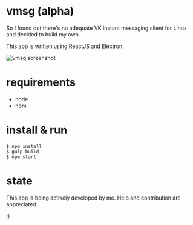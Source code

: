 # vmsg (alpha)

So I found out there's no adequate VK instant messaging client for Linux and decided to build my own.

This app is written using ReactJS and Electron.

![vmsg screenshot](https://habrastorage.org/files/5b3/4bc/337/5b34bc3377b5415695b56889c853b868.png)

# requirements

- node
- npm

# install & run

    $ npm install
    $ gulp build
    $ npm start

# state

This app is being actively developed by me.
Help and contribution are appreciated.

:)
